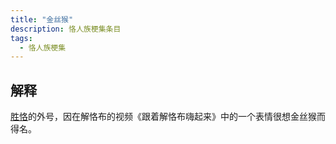 ```yaml
---
title: "金丝猴"
description: 恪人族梗集条目
tags:
  - 恪人族梗集
---
```


## 解释

[胜恪](./胜恪)的外号，因在解恪布的视频《跟着解恪布嗨起来》中的一个表情很想金丝猴而得名。